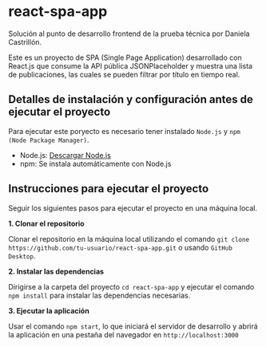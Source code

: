 # react-spa-app
Solución al punto de desarrollo frontend de la prueba técnica por Daniela Castrillón.

Este es un proyecto de SPA (Single Page Application) desarrollado con React.js que consume la API pública JSONPlaceholder y muestra una lista de publicaciones, las cuales se pueden filtrar por título en tiempo real.

## Detalles de instalación y configuración antes de ejecutar el proyecto

Para ejecutar este poryecto es necesario tener instalado `Node.js` y `npm (Node Package Manager)`.

- Node.js: [Descargar Node.js](https://nodejs.org/)
- npm: Se instala automáticamente con Node.js

## Instrucciones para ejecutar el proyecto

Seguir los siguientes pasos para ejecutar el proyecto en una máquina local.

**1. Clonar el repositorio**

Clonar el repositorio en la máquina local utilizando el comando `git clone https://github.com/tu-usuario/react-spa-app.git` o usando `GitHub Desktop`.

**2. Instalar las dependencias**

Dirigirse a la carpeta del proyecto `cd react-spa-app` y ejecutar el comando `npm install` para instalar las dependencias necesarias.

**3. Ejecutar la aplicación**

Usar el comando `npm start`, lo que iniciará el servidor de desarrollo y abrirá la aplicación en una pestaña del navegador en `http://localhost:3000`
